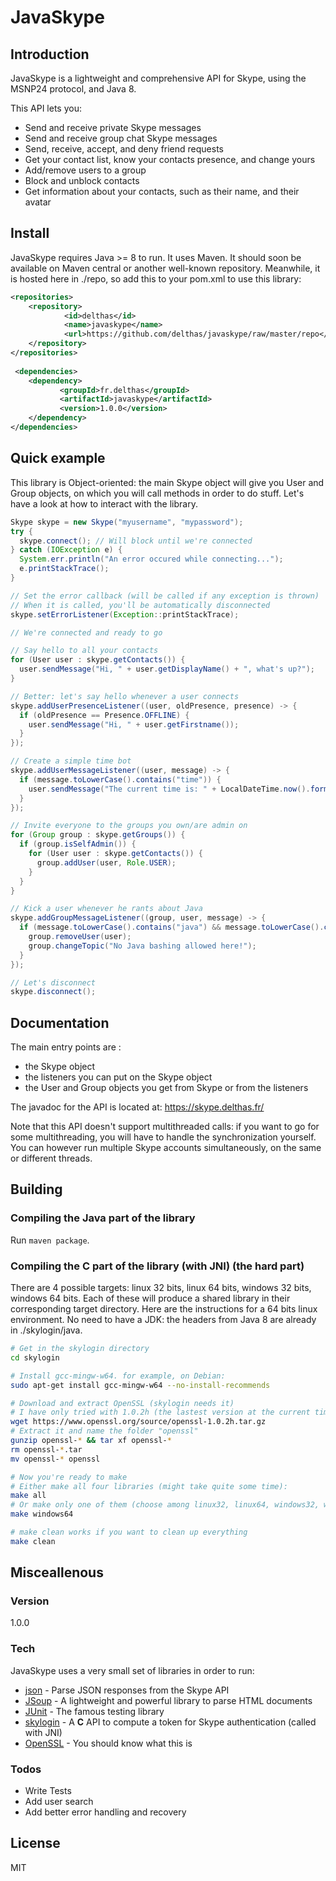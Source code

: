 # JavaSkype

## Introduction

JavaSkype is a lightweight and comprehensive API for Skype, using the MSNP24 protocol, and Java 8.

This API lets you:
- Send and receive private Skype messages
- Send and receive group chat Skype messages
- Send, receive, accept, and deny friend requests
- Get your contact list, know your contacts presence, and change yours
- Add/remove users to a group
- Block and unblock contacts
- Get information about your contacts, such as their name, and their avatar

## Install

JavaSkype requires Java >= 8 to run. It uses Maven. It should soon be available on Maven central or another well-known repository. Meanwhile, it is hosted here in ./repo, so add this to your pom.xml to use this library:

```xml
<repositories>
    <repository>        
            <id>delthas</id>
            <name>javaskype</name>
            <url>https://github.com/delthas/javaskype/raw/master/repo</url>
    </repository>
</repositories>        
 
 <dependencies>
    <dependency>       
           <groupId>fr.delthas</groupId>
           <artifactId>javaskype</artifactId>
           <version>1.0.0</version>
    </dependency>
</dependencies>
```

## Quick example

This library is Object-oriented: the main Skype object will give you User and Group objects, on which you will call methods in order to do stuff. Let's have a look at how to interact with the library.

```java
Skype skype = new Skype("myusername", "mypassword");
try {
  skype.connect(); // Will block until we're connected
} catch (IOException e) {
  System.err.println("An error occured while connecting...");
  e.printStackTrace();
}

// Set the error callback (will be called if any exception is thrown)
// When it is called, you'll be automatically disconnected
skype.setErrorListener(Exception::printStackTrace);

// We're connected and ready to go

// Say hello to all your contacts
for (User user : skype.getContacts()) {
  user.sendMessage("Hi, " + user.getDisplayName() + ", what's up?");
}

// Better: let's say hello whenever a user connects
skype.addUserPresenceListener((user, oldPresence, presence) -> {
  if (oldPresence == Presence.OFFLINE) {
    user.sendMessage("Hi, " + user.getFirstname());
  }
});

// Create a simple time bot
skype.addUserMessageListener((user, message) -> {
  if (message.toLowerCase().contains("time")) {
    user.sendMessage("The current time is: " + LocalDateTime.now().format(DateTimeFormatter.ISO_LOCAL_DATE_TIME));
  }
});

// Invite everyone to the groups you own/are admin on
for (Group group : skype.getGroups()) {
  if (group.isSelfAdmin()) {
    for (User user : skype.getContacts()) {
      group.addUser(user, Role.USER);
    }
  }
}

// Kick a user whenever he rants about Java
skype.addGroupMessageListener((group, user, message) -> {
  if (message.toLowerCase().contains("java") && message.toLowerCase().contains("bad")) {
    group.removeUser(user);
    group.changeTopic("No Java bashing allowed here!");
  }
});

// Let's disconnect
skype.disconnect();
```

## Documentation

The main entry points are :
- the Skype object
- the listeners you can put on the Skype object
- the User and Group objects you get from Skype or from the listeners

The javadoc for the API is located at: https://skype.delthas.fr/

Note that this API doesn't support multithreaded calls: if you want to go for some multithreading, you will have to handle the synchronization yourself. You can however run multiple Skype accounts simultaneously, on the same or different threads.

## Building

### Compiling the Java part of the library
Run ```maven package```.

### Compiling the C part of the library (with JNI) (the hard part)
There are 4 possible targets: linux 32 bits, linux 64 bits, windows 32 bits, windows 64 bits. Each of these will produce a shared library in their corresponding target directory. Here are the instructions for a 64 bits linux environment. No need to have a JDK: the headers from Java 8 are already in ./skylogin/java.
```sh
# Get in the skylogin directory
cd skylogin

# Install gcc-mingw-w64. for example, on Debian:
sudo apt-get install gcc-mingw-w64 --no-install-recommends

# Download and extract OpenSSL (skylogin needs it)
# I have only tried with 1.0.2h (the lastest version at the current time)
wget https://www.openssl.org/source/openssl-1.0.2h.tar.gz
# Extract it and name the folder "openssl"
gunzip openssl-* && tar xf openssl-*
rm openssl-*.tar
mv openssl-* openssl

# Now you're ready to make
# Either make all four libraries (might take quite some time):
make all
# Or make only one of them (choose among linux32, linux64, windows32, windows64)
make windows64

# make clean works if you want to clean up everything
make clean
```

## Misceallenous

### Version
1.0.0

### Tech

JavaSkype uses a very small set of libraries in order to run:

* [json](http://mvnrepository.com/artifact/org.json/json) - Parse JSON responses from the Skype API
* [JSoup](https://jsoup.org) - A lightweight and powerful library to parse HTML documents
* [JUnit](http://junit.org) - The famous testing library
* [skylogin](https://github.com/msndevs/skylogin) - A **C** API to compute a token for Skype authentication (called with JNI)
* [OpenSSL](https://www.openssl.org) - You should know what this is

### Todos

 - Write Tests
 - Add user search
 - Add better error handling and recovery

License
----

MIT
